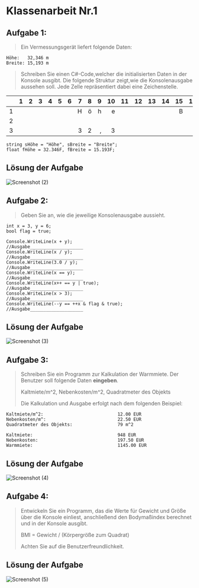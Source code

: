 # Klassenarbeit Nr.1

## Aufgabe 1:

> Ein Vermessungsgerät liefert folgende Daten:
```
Höhe:   32,346 m
Breite: 15,193 m 
```
> Schreiben Sie einen C#-Code,welcher die initialisierten Daten in der Konsole ausgibt. Die folgende 
> Struktur zeigt,wie die Konsolenausgabe aussehen soll. Jede Zelle repräsentiert dabei eine 
> Zeichenstelle.

|   | 1 | 2 | 3 | 4 | 5 | 6 | 7 | 8 | 9 | 10 | 11 | 12 | 13 | 14 | 15 | 16 | 17 | 18 | 19 | 20 |
|--:|--:|--:|--:|--:|--:|--:|--:|--:|--:|---:|---:|---:|---:|---:|---:|---:|---:|---:|---:|---:|
| 1 |   |   |   |   |   |   | H | ö | h | e  |    |    |    |    | B  | r  | e  | i  | t  | e  |
| 2 |   |   |   |   |   |   |   |   |   |    |    |    |    |    |    |    |    |    |    |    |
| 3 |   |   |   |   |   |   | 3 | 2 | , | 3  |    |    |    |    |    |    | 1  | 5  | ,  | 2  |

    string sHöhe = "Höhe", sBreite = "Breite";
    float fHöhe = 32.346F, fBreite = 15.193F;    

## Lösung der Aufgabe
![Screenshot (2)](https://user-images.githubusercontent.com/65921256/199503482-3933e4bf-d64f-4c5c-80fa-4024ec4bdfd3.png)

## Aufgabe 2:

> Geben Sie an, wie die jeweilige Konsolenausgabe aussieht. 

```
int x = 3, y = 6;
bool flag = true;

Console.WriteLine(x + y);                       //Ausgabe____________________
Console.WriteLine(x / y);                       //Ausgabe____________________
Console.WriteLine(3.0 / y);                     //Ausgabe____________________
Console.WriteLine(x == y);                      //Ausgabe____________________
Console.WriteLine(x++ == y | true);             //Ausgabe____________________
Console.WriteLine(x > 3);                       //Ausgabe____________________
Console.WriteLine(--y == ++x & flag & true);    //Ausgabe____________________
```

## Lösung der Aufgabe
![Screenshot (3)](https://user-images.githubusercontent.com/65921256/199510546-2ec056b2-a157-41f6-b876-2d219a6cf259.png)

## Aufgabe 3:

> Schreiben Sie ein Programm zur Kalkulation der Warmmiete.
> Der Benutzer soll folgende Daten **eingeben**. 
>
> Kaltmiete/m^2, Nebenkosten/m^2, Quadratmeter des Objekts
>
> Die Kalkulation und Ausgabe erfolgt nach dem folgenden Beispiel: 
```
Kaltmiete/m^2:                            12.00 EUR
Nebenkosten/m^:                           22.50 EUR
Quadratmeter des Objekts:                 79 m^2

Kaltmiete:                                948 EUR
Nebenkosten:                              197.50 EUR
Warmmiete:                                1145.00 EUR
```

## Lösung der Aufgabe
![Screenshot (4)](https://user-images.githubusercontent.com/65921256/199513351-805c02c6-accf-4b1d-b106-ecc8b28ec4d1.png)

## Aufgabe 4:

> Entwickeln Sie ein Programm, das die Werte für Gewicht und Größe über die Konsole 
> einliest, anschließend den Bodymaßindex berechnet und in der Konsole ausgibt.
>
> BMI = Gewicht / (Körpergröße zum Quadrat)
>
> Achten Sie auf die Benutzerfreundlichkeit.

## Lösung der Aufgabe
![Screenshot (5)](https://user-images.githubusercontent.com/65921256/199513942-83453eb0-bf9f-4a4d-9e22-a57bab083a5c.png)
